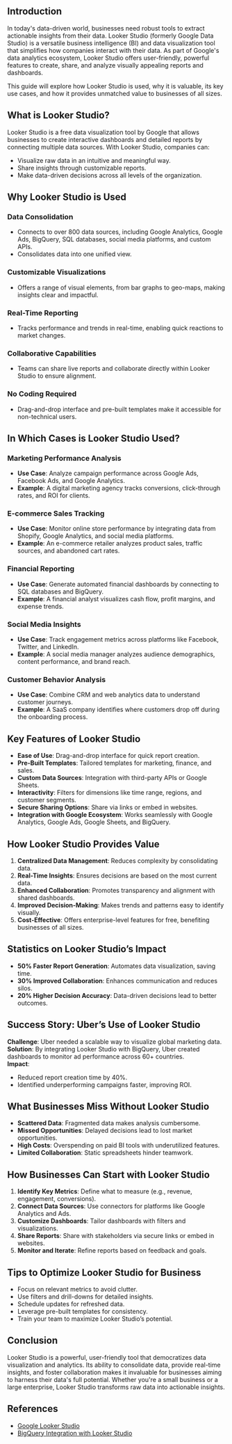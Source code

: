## Introduction

In today's data-driven world, businesses need robust tools to extract actionable insights from their data. Looker Studio (formerly Google Data Studio) is a versatile business intelligence (BI) and data visualization tool that simplifies how companies interact with their data. As part of Google's data analytics ecosystem, Looker Studio offers user-friendly, powerful features to create, share, and analyze visually appealing reports and dashboards.

This guide will explore how Looker Studio is used, why it is valuable, its key use cases, and how it provides unmatched value to businesses of all sizes.

## What is Looker Studio?

Looker Studio is a free data visualization tool by Google that allows businesses to create interactive dashboards and detailed reports by connecting multiple data sources. With Looker Studio, companies can:

- Visualize raw data in an intuitive and meaningful way.
- Share insights through customizable reports.
- Make data-driven decisions across all levels of the organization.

## Why Looker Studio is Used

### **Data Consolidation**

- Connects to over 800 data sources, including Google Analytics, Google Ads, BigQuery, SQL databases, social media platforms, and custom APIs.
- Consolidates data into one unified view.

### **Customizable Visualizations**

- Offers a range of visual elements, from bar graphs to geo-maps, making insights clear and impactful.

### **Real-Time Reporting**

- Tracks performance and trends in real-time, enabling quick reactions to market changes.

### **Collaborative Capabilities**

- Teams can share live reports and collaborate directly within Looker Studio to ensure alignment.

### **No Coding Required**

- Drag-and-drop interface and pre-built templates make it accessible for non-technical users.

## In Which Cases is Looker Studio Used?

### **Marketing Performance Analysis**

- **Use Case**: Analyze campaign performance across Google Ads, Facebook Ads, and Google Analytics.
- **Example**: A digital marketing agency tracks conversions, click-through rates, and ROI for clients.

### **E-commerce Sales Tracking**

- **Use Case**: Monitor online store performance by integrating data from Shopify, Google Analytics, and social media platforms.
- **Example**: An e-commerce retailer analyzes product sales, traffic sources, and abandoned cart rates.

### **Financial Reporting**

- **Use Case**: Generate automated financial dashboards by connecting to SQL databases and BigQuery.
- **Example**: A financial analyst visualizes cash flow, profit margins, and expense trends.

### **Social Media Insights**

- **Use Case**: Track engagement metrics across platforms like Facebook, Twitter, and LinkedIn.
- **Example**: A social media manager analyzes audience demographics, content performance, and brand reach.

### **Customer Behavior Analysis**

- **Use Case**: Combine CRM and web analytics data to understand customer journeys.
- **Example**: A SaaS company identifies where customers drop off during the onboarding process.

## Key Features of Looker Studio

- **Ease of Use**: Drag-and-drop interface for quick report creation.
- **Pre-Built Templates**: Tailored templates for marketing, finance, and sales.
- **Custom Data Sources**: Integration with third-party APIs or Google Sheets.
- **Interactivity**: Filters for dimensions like time range, regions, and customer segments.
- **Secure Sharing Options**: Share via links or embed in websites.
- **Integration with Google Ecosystem**: Works seamlessly with Google Analytics, Google Ads, Google Sheets, and BigQuery.

## How Looker Studio Provides Value

1. **Centralized Data Management**: Reduces complexity by consolidating data.
2. **Real-Time Insights**: Ensures decisions are based on the most current data.
3. **Enhanced Collaboration**: Promotes transparency and alignment with shared dashboards.
4. **Improved Decision-Making**: Makes trends and patterns easy to identify visually.
5. **Cost-Effective**: Offers enterprise-level features for free, benefiting businesses of all sizes.

## Statistics on Looker Studio’s Impact

- **50% Faster Report Generation**: Automates data visualization, saving time.
- **30% Improved Collaboration**: Enhances communication and reduces silos.
- **20% Higher Decision Accuracy**: Data-driven decisions lead to better outcomes.

## Success Story: Uber’s Use of Looker Studio

**Challenge**: Uber needed a scalable way to visualize global marketing data.  
**Solution**: By integrating Looker Studio with BigQuery, Uber created dashboards to monitor ad performance across 60+ countries.  
**Impact**:

- Reduced report creation time by 40%.
- Identified underperforming campaigns faster, improving ROI.

## What Businesses Miss Without Looker Studio

- **Scattered Data**: Fragmented data makes analysis cumbersome.
- **Missed Opportunities**: Delayed decisions lead to lost market opportunities.
- **High Costs**: Overspending on paid BI tools with underutilized features.
- **Limited Collaboration**: Static spreadsheets hinder teamwork.

## How Businesses Can Start with Looker Studio

1. **Identify Key Metrics**: Define what to measure (e.g., revenue, engagement, conversions).
2. **Connect Data Sources**: Use connectors for platforms like Google Analytics and Ads.
3. **Customize Dashboards**: Tailor dashboards with filters and visualizations.
4. **Share Reports**: Share with stakeholders via secure links or embed in websites.
5. **Monitor and Iterate**: Refine reports based on feedback and goals.

## Tips to Optimize Looker Studio for Business

- Focus on relevant metrics to avoid clutter.
- Use filters and drill-downs for detailed insights.
- Schedule updates for refreshed data.
- Leverage pre-built templates for consistency.
- Train your team to maximize Looker Studio’s potential.

## Conclusion

Looker Studio is a powerful, user-friendly tool that democratizes data visualization and analytics. Its ability to consolidate data, provide real-time insights, and foster collaboration makes it invaluable for businesses aiming to harness their data's full potential. Whether you're a small business or a large enterprise, Looker Studio transforms raw data into actionable insights.

## References

- [Google Looker Studio](https://marketingplatform.google.com/about/data-studio/)
- [BigQuery Integration with Looker Studio](https://cloud.google.com/bigquery)
